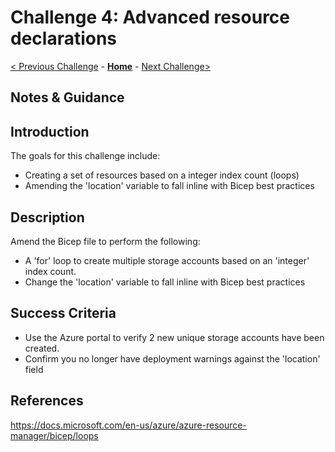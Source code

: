 # Challenge 4: Advanced resource declarations

[< Previous Challenge](./Solution-03.md) - **[Home](./README.md)** - [Next Challenge>](./Solution-05.md)

## Notes & Guidance

## Introduction

The goals for this challenge include:
 - Creating a set of resources based on a integer index count (loops)
 - Amending the 'location' variable to fall inline with Bicep best practices

## Description
Amend the Bicep file to perform the following:
- A 'for' loop to create multiple storage accounts based on an 'integer' index count.
- Change the 'location' variable to fall inline with Bicep best practices
    
## Success Criteria

- Use the Azure portal to verify 2 new unique storage accounts have been created.
- Confirm you no longer have deployment warnings against the 'location' field

## References

https://docs.microsoft.com/en-us/azure/azure-resource-manager/bicep/loops